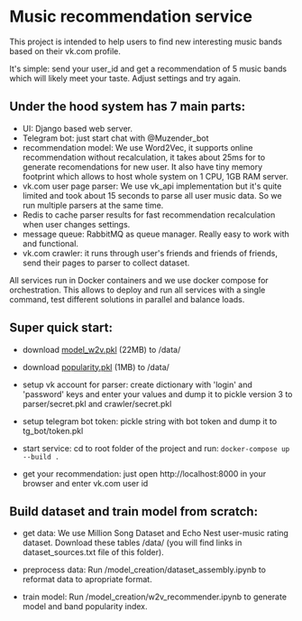 # Music recommendation service
This project is intended to help users to find new interesting music bands based on their vk.com profile.

It's simple: send your user_id and get a recommendation of 5 music bands which will likely meet your taste. 
Adjust settings and try again.

## Under the hood system has 7 main parts:
- UI:
Django based web server.
- Telegram bot:
just start chat with @Muzender_bot
- recommendation model:
We use Word2Vec, it supports online recommendation without recalculation, it takes about 25ms for to generate 
recomendations for new user. It also have tiny memory footprint which allows to host whole system on 1 CPU, 
1GB RAM server.
- vk.com user page parser:
We use vk_api implementation but it's quite limited and took about 15 seconds to parse all user music data. 
So we run multiple parsers at the same time.
- Redis to cache parser results for fast recommendation recalculation when user changes settings.
- message queue:
RabbitMQ as queue manager. Really easy to work with and functional.
- vk.com crawler: it runs through user's friends and friends of friends, send their pages to parser to collect dataset. 

All services run in Docker containers and we use docker compose for orchestration. This allows to deploy and run all 
services with a single command, test different solutions in parallel and balance loads. 

## Super quick start:
- download [model_w2v.pkl](https://drive.google.com/open?id=1LXEJsFOAl0TX51sNY-s5BOHknInc6Wku) (22MB) to /data/

- download [popularity.pkl](https://drive.google.com/open?id=1BiMqy4YLuBIF2RWMqUbgK5OyJr7Nfw2t) (1MB) to /data/

- setup vk account for parser:
create dictionary with 'login' and 'password' keys and enter your values and dump it to pickle version 3 
to parser/secret.pkl and crawler/secret.pkl

- setup telegram bot token:
pickle string with bot token and dump it to tg_bot/token.pkl 

- start service:
cd to root folder of the project and run: `docker-compose up --build .`

- get your recommendation:
just open http://localhost:8000 in your browser and enter vk.com user id

## Build dataset and train model from scratch:
- get data:
We use Million Song Dataset and Echo Nest user-music rating dataset. 
Download these tables /data/ (you will find links in dataset_sources.txt file of this folder).

- preprocess data:
Run /model_creation/dataset_assembly.ipynb to reformat data to apropriate format.

- train model:
Run /model_creation/w2v_recommender.ipynb to generate model and band popularity index.
